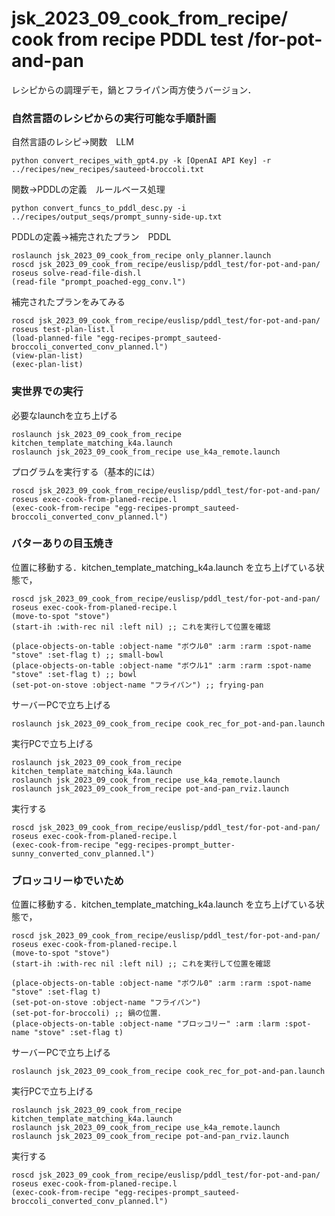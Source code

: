# jsk_2023_09_cook_from_recipe/ cook from recipe PDDL test /for-pot-and-pan

レシピからの調理デモ，鍋とフライパン両方使うバージョン．

### 自然言語のレシピからの実行可能な手順計画
自然言語のレシピ→関数　LLM
```
python convert_recipes_with_gpt4.py -k [OpenAI API Key] -r ../recipes/new_recipes/sauteed-broccoli.txt
```
関数→PDDLの定義　ルールベース処理
```
python convert_funcs_to_pddl_desc.py -i ../recipes/output_seqs/prompt_sunny-side-up.txt
```

PDDLの定義→補完されたプラン　PDDL  
```
roslaunch jsk_2023_09_cook_from_recipe only_planner.launch
roscd jsk_2023_09_cook_from_recipe/euslisp/pddl_test/for-pot-and-pan/
roseus solve-read-file-dish.l
(read-file "prompt_poached-egg_conv.l")
```

補完されたプランをみてみる
```
roscd jsk_2023_09_cook_from_recipe/euslisp/pddl_test/for-pot-and-pan/
roseus test-plan-list.l
(load-planned-file "egg-recipes-prompt_sauteed-broccoli_converted_conv_planned.l")
(view-plan-list)
(exec-plan-list)
```

### 実世界での実行
必要なlaunchを立ち上げる
```
roslaunch jsk_2023_09_cook_from_recipe kitchen_template_matching_k4a.launch
roslaunch jsk_2023_09_cook_from_recipe use_k4a_remote.launch
```

プログラムを実行する（基本的には）
```
roscd jsk_2023_09_cook_from_recipe/euslisp/pddl_test/for-pot-and-pan/
roseus exec-cook-from-planed-recipe.l
(exec-cook-from-recipe "egg-recipes-prompt_sauteed-broccoli_converted_conv_planned.l")
```

### バターありの目玉焼き
位置に移動する．kitchen_template_matching_k4a.launch を立ち上げている状態で，
```
roscd jsk_2023_09_cook_from_recipe/euslisp/pddl_test/for-pot-and-pan/
roseus exec-cook-from-planed-recipe.l
(move-to-spot "stove")
(start-ih :with-rec nil :left nil) ;; これを実行して位置を確認

(place-objects-on-table :object-name "ボウル0" :arm :rarm :spot-name "stove" :set-flag t) ;; small-bowl
(place-objects-on-table :object-name "ボウル1" :arm :rarm :spot-name "stove" :set-flag t) ;; bowl
(set-pot-on-stove :object-name "フライパン") ;; frying-pan
```

サーバーPCで立ち上げる
```
roslaunch jsk_2023_09_cook_from_recipe cook_rec_for_pot-and-pan.launch
```
実行PCで立ち上げる
```
roslaunch jsk_2023_09_cook_from_recipe kitchen_template_matching_k4a.launch
roslaunch jsk_2023_09_cook_from_recipe use_k4a_remote.launch
roslaunch jsk_2023_09_cook_from_recipe pot-and-pan_rviz.launch
```
実行する
```
roscd jsk_2023_09_cook_from_recipe/euslisp/pddl_test/for-pot-and-pan/
roseus exec-cook-from-planed-recipe.l
(exec-cook-from-recipe "egg-recipes-prompt_butter-sunny_converted_conv_planned.l")
```

### ブロッコリーゆでいため
位置に移動する．kitchen_template_matching_k4a.launch を立ち上げている状態で，
```
roscd jsk_2023_09_cook_from_recipe/euslisp/pddl_test/for-pot-and-pan/
roseus exec-cook-from-planed-recipe.l
(move-to-spot "stove")
(start-ih :with-rec nil :left nil) ;; これを実行して位置を確認

(place-objects-on-table :object-name "ボウル0" :arm :rarm :spot-name "stove" :set-flag t)
(set-pot-on-stove :object-name "フライパン")
(set-pot-for-broccoli) ;; 鍋の位置．
(place-objects-on-table :object-name "ブロッコリー" :arm :larm :spot-name "stove" :set-flag t)
```

サーバーPCで立ち上げる
```
roslaunch jsk_2023_09_cook_from_recipe cook_rec_for_pot-and-pan.launch
```
実行PCで立ち上げる
```
roslaunch jsk_2023_09_cook_from_recipe kitchen_template_matching_k4a.launch
roslaunch jsk_2023_09_cook_from_recipe use_k4a_remote.launch
roslaunch jsk_2023_09_cook_from_recipe pot-and-pan_rviz.launch
```
実行する
```
roscd jsk_2023_09_cook_from_recipe/euslisp/pddl_test/for-pot-and-pan/
roseus exec-cook-from-planed-recipe.l
(exec-cook-from-recipe "egg-recipes-prompt_sauteed-broccoli_converted_conv_planned.l")
```

